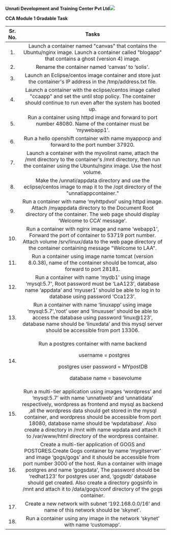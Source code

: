 ﻿**Unnati Development and Training Center Pvt Ltd![](Aspose.Words.63f3a0e5-391b-4db1-b01d-42c3ce6ccbf8.001.png)**


**CCA Module 1 Gradable Task**

|**Sr. No.**|**Tasks**|
| :-: | :-: |
|1\.|Launch a container named "canvas" that contains the Ubuntu/nginx image. Launch a container called "blogapp" that contains a ghost (version 4) image. |
|2\.|Rename the container named ‘canvas’ to ‘solis’.|
|3\.|Launch an Eclipse/centos image container and store just the container's IP address in the /tmp/address.txt file. |
|4\.|Launch a container with the eclipse/centos image called "ccaapp" and set the until stop policy. The container should continue to run even after the system has booted up.|
|5\.|Run a container using httpd image and forward to port number 48080. Name of the container must be ‘mywebapp1’.|
|6\.|Run a hello openshift container with name myappocp and forward to the port number 37920.|
|7\.|Launch a container with the myvolinst name, attach the /mnt directory to the container's /mnt directory, then run the container using the Ubuntu/nginx image. Use the host volume.|
|8\.|Make the /unnati/appdata directory and use the eclipse/centos image to map it to the /opt directory of the "unnatiappcontainer."|
|9\.|Run a container with name ‘myhttpdvol’ using httpd image. Attach /myappdata directory to the Document Root directory of the container. The web page should display ‘Welcome to CCA’ message’.|
|10\.|Run a container with nginx image and name ‘webapp1’, Forward the port of container to 53719 port number. Attach volume /srv/linux/data to the web page directory of the container containing message "Welcome to LAA".|
|11\.|Run a container using image name tomcat (version 8.0.38), name of the container should be tomcat, also forward to port 28181.|
|12\.|Run a container with name ‘mydb1’ using image ‘mysql:5.7’, Root password must be ‘LaA123’, database name ‘appdata’ and ‘myuser1’ should be able to log in to database using password ‘Cca123’.|
|13\.|Run a container with name ‘linuxapp’ using image ‘mysql:5.7’,’root’ user and ‘linuxuser’ should be able to access the database using password ‘linux@123’, database name should be ‘linuxdata’ and this mysql server should be accessible from port 13306.|
|14\.|<p>Run a postgres container with name backend</p><p>`      	`username = postgres</p><p>`      	`postgres user password = MYpostDB</p><p>`      	`database name = basevolume</p>|
|15\.|Run a multi-tier application using images ‘wordpress’ and ‘mysql:5.7’ with name ‘unnatiweb’ and ‘unnatidata’ respectively, wordpress as frontend and mysql as backend ,all the wordpress data should get stored in the mysql container, and wordpress should be accessible from port 18080, database name should be ‘wpdatabase’. Also create a directory in /mnt with name wpdata and attach it to /var/www/html directory of the wordpress container.|
|16\.|Create a multi-tier application of GOGS and POSTGRES.Create Gogs container by name ‘mygitserver’ and image ‘gogs/gogs’ and it should be accessible from port number 3000 of the host. Run a container with image postgres and name ‘gogsdata’, The password should be ‘redhat123’ for postgres user and, ‘gogsdb’ database should get created. Also create a directory gogsinfo in /mnt and attach it to /data/gogs/conf directory of the gogs container. |
|17\.|Create a new network with subnet ‘192.168.0.0/16’ and name of this network should be ‘skynet’. |
|18\.|Run a container using any image in the network ‘skynet’ with name ‘customapp’.|

